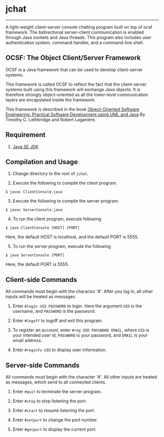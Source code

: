 # jchat
---------

A light-weight client-server console chatting program built on top of ocsf
framework. The bidirectional server-client communication is enabled through
Java sockets and Java threads.  This program also includes user authentication
system, command handler, and a command-line shell.

## OCSF: The Object Client/Server Framework 
OCSF is a Java framework that can be used to develop client-server systems.

This framework is called OCSF to reflect the fact that the client-server
systems built using this framework will exchange Java objects. It is therefore
strongly object-oriented as all the lower-level communication layers are
encapslated inside the framework.

This framework is described in the book [Object-Oriented Software Engineering:
Practical Software Development using UML and Java][2] By Timothy C.  Lethbridge
and Robert Laganière.

## Requirement
1. [Java SE JDK][1]

## Compilation and Usage

1. Change directory to the root of `jchat`.

2. Execute the following to compile the client program.
```
$ javac ClientConsole.java
```
3. Execute the following to compile the server program.
```
$ javac ServerConsole.java
```
4. To run the client program, execute following
```
$ java ClientConsole [HOST] [PORT]
```
Here, the default HOST is localhost, and the default PORT is 5555.

5. To run the server program, execute the following
```
$ java ServerConsole [PORT]
```
Here, the default PORT is 5555.

## Client-side Commands

All commands must begin with the charactor '#'. After you log in, all other
inputs will be treated as messages.

1. Enter `#login UID PASSWORD` to login. Here the argument `UID` is the
   username, and `PASSWORD` is the password.

2. Enter `#logoff` to logoff and exit this program.

3. To register an account, enter `#reg UID PASSWORD EMAIL`, where `UID` is your
   intended user id, `PASSWORD` is your password, and `EMAIL` is your email
address.

4. Enter `#reginfo UID` to display user information.

## Server-side Commands

All commands must begin with the character '#'. All other inputs are treated as
messages, which send to all connected clients.

1. Enter `#quit` to terminate the server program.

2. Enter `#stop` to stop listening the port.

3. Enter `#start` to resume listening the port.

4. Enter `#setport` to change the port number.

5. Enter `#getport` to display the current port.

[1]:http://www.oracle.com/technetwork/java/javase/downloads/index.html
[2]:http://www.amazon.com/Object-Oriented-Software-Engineering-Practical-Development/dp/0077109082/ref=cm_cr_pr_product_top?ie=UTF8
